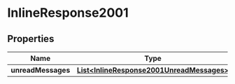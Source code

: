 
# InlineResponse2001

## Properties
Name | Type | Description | Notes
------------ | ------------- | ------------- | -------------
**unreadMessages** | [**List&lt;InlineResponse2001UnreadMessages&gt;**](InlineResponse2001UnreadMessages.md) |  |  [optional]



